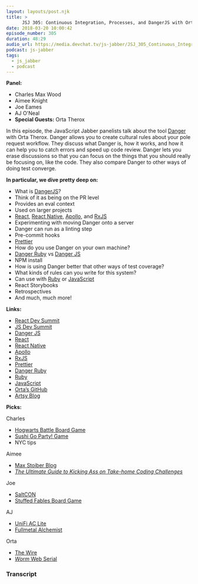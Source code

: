 ```yaml
---
layout: layouts/post.njk
title: >
      JSJ 305: Continuous Integration, Processes, and DangerJS with Orta Therox
date: 2018-03-20 10:00:42
episode_number: 305
duration: 48:29
audio_url: https://media.devchat.tv/js-jabber/JSJ_305_Continuous_Integration%2C_Processes%2C_and_DangerJS_with_Orta_Therox.mp3
podcast: js-jabber
tags: 
  - js_jabber
  - podcast
---
```


 **Panel:**

- Charles Max Wood
- Aimee Knight
- Joe Eames
- AJ O'Neal
- **Special Guests:** Orta Therox

In this episode, the JavaScript Jabber panelists talk about the tool [Danger](http://danger.systems/js/) with Orta Therox. Danger allows you to create cultural rules about your pole request workflow. They discuss what Danger is, how it works, and how it can help you to catch errors and speed up code review. Danger lets you erase discussions so that you can focus on the things that you should really be focusing on, like the code. They also compare Danger to other ways of doing test converge.

**In particular, we dive pretty deep on:**

- What is [DangerJS](http://danger.systems/js/)?
- Think of it as being on the PR level
- Provides an eval context
- Used on larger projects
- [React,](https://reactjs.org/) [React Native](https://facebook.github.io/react-native/), [Apollo](https://www.apollographql.com/), and [RxJS](http://reactivex.io/rxjs/)
- Experimenting with moving Danger onto a server
- Danger can run as a linting step
- Pre-commit hooks
- [Prettier](https://prettier.io/)
- How do you use Danger on your own machine?
- [Danger Ruby](http://danger.systems/ruby/) vs [Danger JS](http://danger.systems/js/)
- NPM install
- How is using Danger better that other ways of test coverage?
- What kinds of rules can you write for this system?
- Can use with [Ruby](https://www.ruby-lang.org/en/) or [JavaScript](https://www.javascript.com/)
- React Storybooks
- Retrospectives
- And much, much more! 

**Links:**

- [React Dev Summit](https://reactdevsummit.com/)
- [JS Dev Summit](https://jsdevsummit.com/)
- [Danger JS](http://danger.systems/js/)
- [React](https://reactjs.org/)
- [React Native](https://facebook.github.io/react-native/)
- [Apollo](https://www.apollographql.com/)
- [RxJS](http://reactivex.io/rxjs/)
- [Prettier](https://prettier.io/)
- [Danger Ruby](http://danger.systems/ruby/)
- [Ruby](https://www.ruby-lang.org/en/)
- [JavaScript](https://www.javascript.com/)
- [Orta’s GitHub](https://github.com/orta)
- [Artsy Blog](http://artsy.github.io/)

**Picks:**

Charles

- [Hogwarts Battle Board Game](https://www.amazon.com/Potter-Hogwarts-Battle-Cooperative-Building/dp/B01EIKRP0K)
- [Sushi Go Party! Game](https://www.amazon.com/Sushi-Go-Party-Card-Game/dp/B01CETNKE2)
- NYC tips

Aimee

- [Max Stoiber Blog](https://medium.com/@mxstbr)
- [_The Ultimate Guide to Kicking Ass on Take-home Coding Challenges_](https://www.fullstackinterviewing.com/2018/02/02/the-ultimate-guide-to-kicking-ass-on-take-home-coding-challenges.html)

Joe

- [SaltCON](http://saltcon.com/)
- [Stuffed Fables Board Game](https://www.amazon.com/Plaid-Hat-Games-PHG2200-Stuffed/dp/B0774X4J44)

AJ

- [UniFi AC Lite](https://store.ubnt.com/products/unifi-ac-lite)
- [Fullmetal Alchemist](https://en.wikipedia.org/wiki/Fullmetal_Alchemist)

Orta

- [The Wire](https://en.wikipedia.org/wiki/The_Wire)
- [_Worm_ Web Serial](https://parahumans.wordpress.com/)


### Transcript


